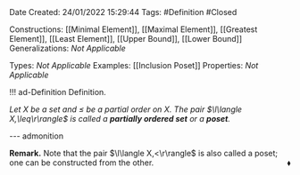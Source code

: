 <br />
<br />

Date Created: 24/01/2022 15:29:44
Tags: #Definition #Closed 

Constructions: [[Minimal Element]], [[Maximal Element]], [[Greatest Element]], [[Least Element]], [[Upper Bound]], [[Lower Bound]]
Generalizations: _Not Applicable_

Types: _Not Applicable_
Examples: [[Inclusion Poset]]
Properties: _Not Applicable_

!!! ad-Definition Definition.

_Let $X$ be a set and $\leq$ be a partial order on $X$. The pair $\l\langle X,\leq\r\rangle$ is called a **partially ordered set** or a **poset**._

--- admonition

**Remark.** Note that the pair $\l\langle X,<\r\rangle$ is also called a poset; one can be constructed from the other.<span style="float:right;">$\blacklozenge$</span>
